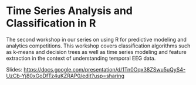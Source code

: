 # Time Series Analysis and Classification in R
The second workshop in our series on using R for predictive modeling and analytics competitions. This workshop covers classification algorithms such as k-means and decision trees as well as time series modeling and feature extraction in the context of understanding temporal EEG data.

Slides: https://docs.google.com/presentation/d/1Tn0Oqx38ZSwu5uQyS4-UzCb-Yj80xGoDfTz4uKZRAP0/edit?usp=sharing
